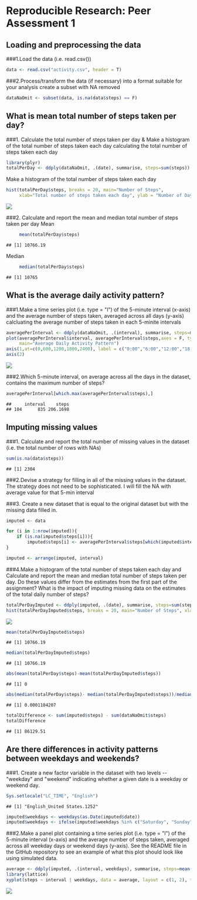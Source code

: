 # Reproducible Research: Peer Assessment 1


## Loading and preprocessing the data
###1.Load the data (i.e. read.csv())


```r
data <- read.csv("activity.csv", header = T)   
```

###2.Process/transform the data (if necessary) into a format suitable for your analysis
create a subset with NA removed


```r
dataNaOmit <- subset(data, is.na(data$steps) == F)  
```

## What is mean total number of steps taken per day?
###1. Calculate the total number of steps taken per day & Make a histogram of the total number of steps taken each day
calculating the total number of steps taken each day


```r
library(plyr)  
totalPerDay <- ddply(dataNaOmit, .(date), summarise, steps=sum(steps))   
```

Make a histogram of the total number of steps taken each day


```r
hist(totalPerDay$steps, breaks = 20, main="Number of Steps", 
     xlab="Total number of steps taken each day", ylab = "Number of Days", col="blue")  
```

![](PA1_template_files/figure-html/unnamed-chunk-4-1.png) 

###2. Calculate and report the mean and median total number of steps taken per day
Mean


```r
     mean(totalPerDay$steps)  
```

```
## [1] 10766.19
```

Median


```r
     median(totalPerDay$steps)  
```

```
## [1] 10765
```


## What is the average daily activity pattern?
###1.Make a time series plot (i.e. type = "l") of the 5-minute interval (x-axis) and the average number of steps taken, averaged across all days (y-axis) 
calcluating the average number of steps taken in each 5-minite intervals


```r
averagePerInterval <- ddply(dataNaOmit, .(interval), summarise, steps=mean(steps))
plot(averagePerInterval$interval, averagePerInterval$steps,axes = F, type="l", col="blue", xlab="Time", ylab="Average Number of Steps",
     main="Average Daily Activity Pattern")
axis(1,at=c(0,600,1200,1800,2400), label = c("0:00","6:00","12:00","18:00","24:00"))
axis(2)
```

![](PA1_template_files/figure-html/unnamed-chunk-7-1.png) 

###2.Which 5-minute interval, on average across all the days in the dataset, contains the maximum number of steps?


```r
averagePerInterval[which.max(averagePerInterval$steps),]
```

```
##     interval    steps
## 104      835 206.1698
```

## Imputing missing values
###1. Calculate and report the total number of missing values in the dataset (i.e. the total number of rows with NAs)

```r
sum(is.na(data$steps))
```

```
## [1] 2304
```

###2.Devise a strategy for filling in all of the missing values in the dataset. The strategy does not need to be sophisticated.
I will fill the NA with average value for that 5-min interval   

###3. Create a new dataset that is equal to the original dataset but with the missing data filled in.



```r
imputed <- data

for (i in 1:nrow(imputed)){
    if (is.na(imputed$steps[i])){
        imputed$steps[i] <- averagePerInterval$steps[which(imputed$interval[i] == averagePerInterval$interval)]}
}

imputed <- arrange(imputed, interval)
```

###4.Make a histogram of the total number of steps taken each day and Calculate and report the mean and median total number of steps taken per day. Do these values differ from the estimates from the first part of the assignment? What is the impact of imputing missing data on the estimates of the total daily number of steps?



```r
totalPerDayImputed <- ddply(imputed, .(date), summarise, steps=sum(steps))
hist(totalPerDayImputed$steps, breaks = 20, main="Number of Steps", xlab="Total number of steps taken each day", ylab = "Number of Days", col="blue")
```

![](PA1_template_files/figure-html/unnamed-chunk-11-1.png) 

```r
mean(totalPerDayImputed$steps)
```

```
## [1] 10766.19
```

```r
median(totalPerDayImputed$steps)
```

```
## [1] 10766.19
```

```r
abs(mean(totalPerDay$steps)-mean(totalPerDayImputed$steps))
```

```
## [1] 0
```

```r
abs(median(totalPerDay$steps)- median(totalPerDayImputed$steps))/median(totalPerDay$steps)
```

```
## [1] 0.0001104207
```

```r
totalDifference <- sum(imputed$steps) - sum(dataNaOmit$steps)
totalDifference
```

```
## [1] 86129.51
```


## Are there differences in activity patterns between weekdays and weekends?
###1. Create a new factor variable in the dataset with two levels -- "weekday" and "weekend" indicating whether a given date is a weekday or weekend day.


```r
Sys.setlocale("LC_TIME", "English") 
```

```
## [1] "English_United States.1252"
```

```r
imputed$weekdays <- weekdays(as.Date(imputed$date))
imputed$weekdays <- ifelse(imputed$weekdays %in% c("Saturday", "Sunday"),"weekend", "weekday")
```

###2.Make a panel plot containing a time series plot (i.e. type = "l") of the 5-minute interval (x-axis) and the average number of steps taken, averaged across all weekday days or weekend days (y-axis). See the README file in the GitHub repository to see an example of what this plot should look like using simulated data.


```r
average <- ddply(imputed, .(interval, weekdays), summarise, steps=mean(steps))
library(lattice)
xyplot(steps ~ interval | weekdays, data = average, layout = c(1, 2), type="l", xlab = "Interval", ylab = "Number of steps")
```

![](PA1_template_files/figure-html/unnamed-chunk-13-1.png) 
